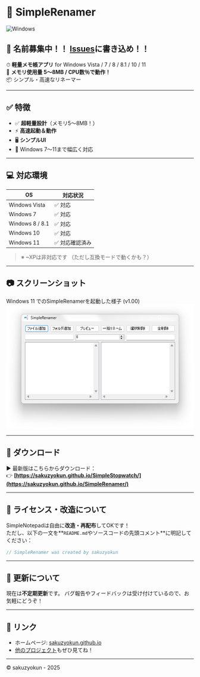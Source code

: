 # 🚀 SimpleRenamer

![Windows](https://img.shields.io/badge/Windows-Vista%20~%2011-blue)  
## 📛 名前募集中！！ [Issues](https://github.com/sakuzyokun/SimpleRenamer/issues)に書き込め！！
⏱ **軽量メモ帳アプリ** for Windows Vista / 7 / 8 / 8.1 / 10 / 11  
🌱 **メモリ使用量 5〜8MB / CPU数％で動作！**  
📦 シンプル・高速なリネーマー 

<!--
![screenshot](https://sakuzyokun.github.io/LiteExplorer/files/win7_LE.png) <!-- 画像があれば。なければ省略してOK -->

---

## ✅ 特徴

- ✅ **超軽量設計**（メモリ5〜8MB！）
- ⚡ **高速起動＆動作**
- 🖥️ **シンプルUI**
- 🎨 Windows 7〜11まで幅広く対応

---

## 💻 対応環境

| OS              | 対応状況   |
|-----------------|------------|
| Windows Vista   | ✅ 対応 |
| Windows 7       | ✅ 対応    |
| Windows 8 / 8.1 | ✅ 対応      |
| Windows 10      | ✅ 対応      |
| Windows 11      | ✅ 対応確認済み      |

> ※ ~XPは非対応です （ただし互換モードで動くかも？）

---

## 📷 スクリーンショット

<!-- ↓ 適宜画像を貼る -->
<!--Windows 7 でのLiteExplorerを起動した様子 (v1.10)  
![screenshot](https://sakuzyokun.github.io/LiteExplorer/files/win7_LE.png)  -->
Windows 11 でのSimpleRenamerを起動した様子 (v1.00)  
![screenshot](https://github.com/sakuzyokun/SimpleRenamer/blob/main/SimpleRenamer_b1.png?raw=true)  

---

## 🔧 ダウンロード

▶ 最新版はこちらからダウンロード：  
👉 **[https://sakuzyokun.github.io/SimpleStopwatch/](https://sakuzyokun.github.io/SimpleRenamer/)**

---

## 📜 ライセンス・改造について

SimpleNotepadは自由に**改造・再配布**してOKです！  
ただし、以下の一文を**`README.md`やソースコードの先頭コメント**に明記してください：

```c
// SimpleRenamer was created by sakuzyokun
```

---

## 🙏 更新について

現在は**不定期更新**です。
バグ報告やフィードバックは受け付けているので、お気軽にどうぞ！

---

## 🔗 リンク

* ホームページ: [sakuzyokun.github.io](https://sakuzyokun.github.io/)
* [他のプロジェクト](https://sakuzyokun.github.io/app_distribution/)もぜひ見てね！

---

© sakuzyokun - 2025
